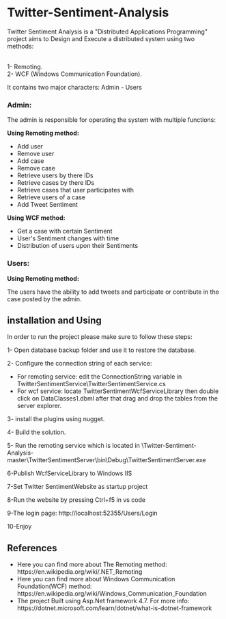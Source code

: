 # Twitter-Sentiment-Analysis
<p>
            Twitter Sentiment Analysis is a "Distributed Applications Programming" project aims to Design and Execute a distributed system using two methods:
        </p>
        <p>
            <br />
            1- Remoting.
            <br />
            2- WCF (Windows Communication Foundation).
        </p>
        <p>It contains two major characters: Admin - Users</p>
        <h3>Admin:</h3> 
        <p>The admin is responsible for operating the system with multiple functions:</p>
        <b>Using Remoting method:</b>
        <ul>
            <li>Add user</li>
            <li>Remove user</li>
            <li>Add case</li>
            <li>Remove case</li>
            <li>Retrieve users by there IDs</li>
            <li>Retrieve cases by there IDs</li>
            <li>Retrieve cases that user participates with</li>
            <li>Retrieve users of a case</li>
            <li>Add Tweet Sentiment</li>
        </ul>
        <b>Using WCF method:</b>
        <ul>
            <li>Get a case with certain Sentiment</li>
            <li>User's Sentiment changes with time</li>
            <li>Distribution of users upon their Sentiments</li>
         </ul>
<h3>Users:</h3>
<b>Using Remoting method:</b>
<p>The users have the ability to add tweets and participate or contribute in the case posted by the admin.</p>

<h2>installation and Using</h2>
<p>In order to run the project please make sure to follow these steps:</p>
<p>1- Open database backup folder and use it to restore the database.</p>
<p>2- Configure the connection string of each service:</p>
  <ul>
  <li>For remoting service: edit the ConnectionString variable in TwitterSentimentService\TwitterSentimentService.cs</li>
  <li>For wcf service: locate TwitterSentimentWcfServiceLibrary then double click on DataClasses1.dbml after that drag and drop the tables from the server explorer.</li>
</ul>
<p>3- install the plugins using nugget.</p> 
<p>4- Build the solution.</p>
<p>5- Run the remoting service which is located in \Twitter-Sentiment-Analysis-master\TwitterSentimentServer\bin\Debug\TwitterSentimentServer.exe</p>

<p>6-Publish WcfServiceLibrary to Windows IIS</p>
<p>7-Set Twitter SentimentWebsite as startup project</p>
<p>8-Run the website by pressing Ctrl+f5 in vs code</p>
<p>9-The login page: http://localhost:52355/Users/Login</p>
<p>10-Enjoy</p>

<h2>References</h2>
<ul>
<li>Here you can find more about The Remoting method: https://en.wikipedia.org/wiki/.NET_Remoting </li>
<li>Here you can find more about Windows Communication Foundation(WCF) method: https://en.wikipedia.org/wiki/Windows_Communication_Foundation </li>
<li>The project Built using Asp.Net framework 4.7. For more info: https://dotnet.microsoft.com/learn/dotnet/what-is-dotnet-framework</li>
</ul>
